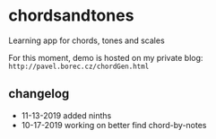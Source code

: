 # chordsandtones
Learning app for chords, tones and scales

For this moment, demo is hosted on my private blog:
`http://pavel.borec.cz/chordGen.html`

## changelog
* 11-13-2019 added ninths
* 10-17-2019 working on better find chord-by-notes
